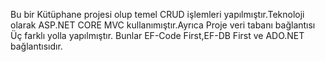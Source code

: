 Bu bir Kütüphane projesi olup temel CRUD işlemleri yapılmıştır.Teknoloji olarak ASP.NET CORE MVC  kullanımıştır.Ayrıca Proje veri tabanı bağlantısı Üç farklı yolla yapılmıştır. Bunlar EF-Code First,EF-DB First ve ADO.NET bağlantısıdır. 
